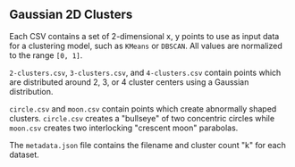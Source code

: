 ## Gaussian 2D Clusters

Each CSV contains a set of 2-dimensional x, y points to use as input data for a clustering model, such as `KMeans` or `DBSCAN`.  All values are normalized to the range `[0, 1]`.

`2-clusters.csv`, `3-clusters.csv`, and `4-clusters.csv` contain points which are distributed around 2, 3, or 4 cluster centers using a Gaussian distribution. 

`circle.csv` and `moon.csv` contain points which create abnormally shaped clusters. `circle.csv` creates a "bullseye" of two concentric circles while `moon.csv` creates two interlocking "crescent moon" parabolas.

The `metadata.json` file contains the filename and cluster count "k" for each dataset.
